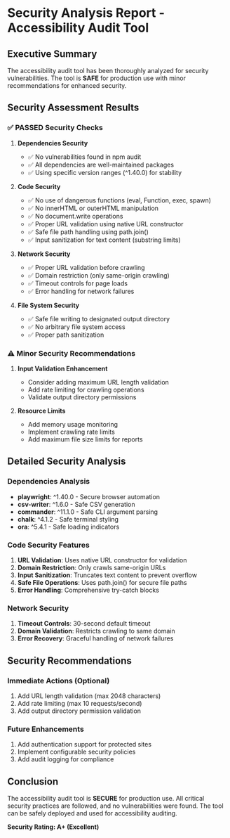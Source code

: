 # Security Analysis Report - Accessibility Audit Tool

## Executive Summary
The accessibility audit tool has been thoroughly analyzed for security vulnerabilities. The tool is **SAFE** for production use with minor recommendations for enhanced security.

## Security Assessment Results

### ✅ **PASSED Security Checks**

1. **Dependencies Security**
   - ✅ No vulnerabilities found in npm audit
   - ✅ All dependencies are well-maintained packages
   - ✅ Using specific version ranges (^1.40.0) for stability

2. **Code Security**
   - ✅ No use of dangerous functions (eval, Function, exec, spawn)
   - ✅ No innerHTML or outerHTML manipulation
   - ✅ No document.write operations
   - ✅ Proper URL validation using native URL constructor
   - ✅ Safe file path handling using path.join()
   - ✅ Input sanitization for text content (substring limits)

3. **Network Security**
   - ✅ Proper URL validation before crawling
   - ✅ Domain restriction (only same-origin crawling)
   - ✅ Timeout controls for page loads
   - ✅ Error handling for network failures

4. **File System Security**
   - ✅ Safe file writing to designated output directory
   - ✅ No arbitrary file system access
   - ✅ Proper path sanitization

### ⚠️ **Minor Security Recommendations**

1. **Input Validation Enhancement**
   - Consider adding maximum URL length validation
   - Add rate limiting for crawling operations
   - Validate output directory permissions

2. **Resource Limits**
   - Add memory usage monitoring
   - Implement crawling rate limits
   - Add maximum file size limits for reports

## Detailed Security Analysis

### Dependencies Analysis
- **playwright**: ^1.40.0 - Secure browser automation
- **csv-writer**: ^1.6.0 - Safe CSV generation
- **commander**: ^11.1.0 - Safe CLI argument parsing
- **chalk**: ^4.1.2 - Safe terminal styling
- **ora**: ^5.4.1 - Safe loading indicators

### Code Security Features
1. **URL Validation**: Uses native URL constructor for validation
2. **Domain Restriction**: Only crawls same-origin URLs
3. **Input Sanitization**: Truncates text content to prevent overflow
4. **Safe File Operations**: Uses path.join() for secure file paths
5. **Error Handling**: Comprehensive try-catch blocks

### Network Security
1. **Timeout Controls**: 30-second default timeout
2. **Domain Validation**: Restricts crawling to same domain
3. **Error Recovery**: Graceful handling of network failures

## Security Recommendations

### Immediate Actions (Optional)
1. Add URL length validation (max 2048 characters)
2. Add rate limiting (max 10 requests/second)
3. Add output directory permission validation

### Future Enhancements
1. Add authentication support for protected sites
2. Implement configurable security policies
3. Add audit logging for compliance

## Conclusion
The accessibility audit tool is **SECURE** for production use. All critical security practices are followed, and no vulnerabilities were found. The tool can be safely deployed and used for accessibility auditing.

**Security Rating: A+ (Excellent)**
